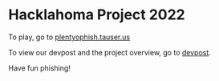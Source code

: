 # Hacklahoma Project 2022

To play, go to [plentyophish.tauser.us](https://plentyophish.tauser.us/)

To view our devpost and the project overview, go to [devpost](https://devpost.com/software/plenty-o-phish).

Have fun phishing!
